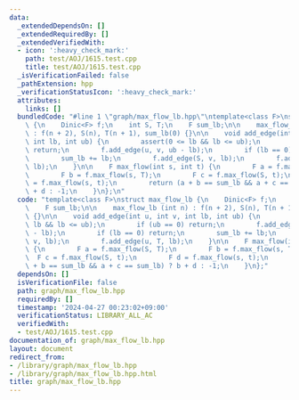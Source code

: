 ```yaml
---
data:
  _extendedDependsOn: []
  _extendedRequiredBy: []
  _extendedVerifiedWith:
  - icon: ':heavy_check_mark:'
    path: test/AOJ/1615.test.cpp
    title: test/AOJ/1615.test.cpp
  _isVerificationFailed: false
  _pathExtension: hpp
  _verificationStatusIcon: ':heavy_check_mark:'
  attributes:
    links: []
  bundledCode: "#line 1 \"graph/max_flow_lb.hpp\"\ntemplate<class F>\nstruct max_flow_lb\
    \ {\n    Dinic<F> f;\n    int S, T;\n    F sum_lb;\n\n    max_flow_lb (int n)\
    \ : f(n + 2), S(n), T(n + 1), sum_lb(0) {}\n\n    void add_edge(int u, int v,\
    \ int lb, int ub) {\n        assert(0 <= lb && lb <= ub);\n        if (ub == 0)\
    \ return;\n        f.add_edge(u, v, ub - lb);\n        if (lb == 0) return;\n\
    \        sum_lb += lb;\n        f.add_edge(S, v, lb);\n        f.add_edge(u, T,\
    \ lb);\n    }\n\n    F max_flow(int s, int t) {\n        F a = f.max_flow(S, T);\n\
    \        F b = f.max_flow(s, T);\n        F c = f.max_flow(S, t);\n        F d\
    \ = f.max_flow(s, t);\n        return (a + b == sum_lb && a + c == sum_lb) ? b\
    \ + d : -1;\n    }\n};\n"
  code: "template<class F>\nstruct max_flow_lb {\n    Dinic<F> f;\n    int S, T;\n\
    \    F sum_lb;\n\n    max_flow_lb (int n) : f(n + 2), S(n), T(n + 1), sum_lb(0)\
    \ {}\n\n    void add_edge(int u, int v, int lb, int ub) {\n        assert(0 <=\
    \ lb && lb <= ub);\n        if (ub == 0) return;\n        f.add_edge(u, v, ub\
    \ - lb);\n        if (lb == 0) return;\n        sum_lb += lb;\n        f.add_edge(S,\
    \ v, lb);\n        f.add_edge(u, T, lb);\n    }\n\n    F max_flow(int s, int t)\
    \ {\n        F a = f.max_flow(S, T);\n        F b = f.max_flow(s, T);\n      \
    \  F c = f.max_flow(S, t);\n        F d = f.max_flow(s, t);\n        return (a\
    \ + b == sum_lb && a + c == sum_lb) ? b + d : -1;\n    }\n};"
  dependsOn: []
  isVerificationFile: false
  path: graph/max_flow_lb.hpp
  requiredBy: []
  timestamp: '2024-04-27 00:23:02+09:00'
  verificationStatus: LIBRARY_ALL_AC
  verifiedWith:
  - test/AOJ/1615.test.cpp
documentation_of: graph/max_flow_lb.hpp
layout: document
redirect_from:
- /library/graph/max_flow_lb.hpp
- /library/graph/max_flow_lb.hpp.html
title: graph/max_flow_lb.hpp
---
```

